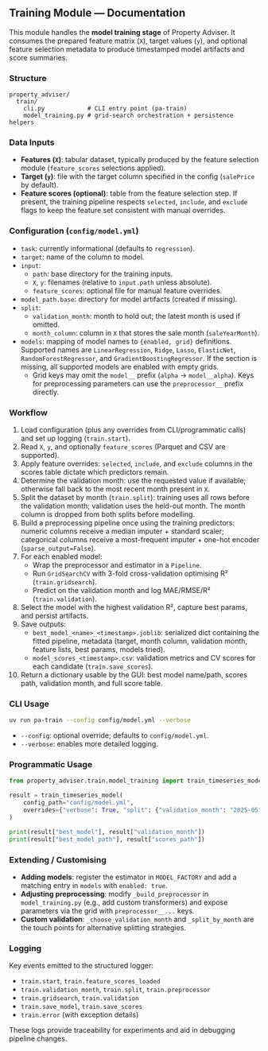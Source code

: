 ## Training Module — Documentation

This module handles the **model training stage** of Property Adviser. It consumes the
prepared feature matrix (`X`), target values (`y`), and optional feature selection
metadata to produce timestamped model artifacts and score summaries.

### Structure
```
property_adviser/
  train/
    cli.py            # CLI entry point (pa-train)
    model_training.py # grid-search orchestration + persistence helpers
```

### Data Inputs
- **Features (`X`)**: tabular dataset, typically produced by the feature selection
  module (`feature_scores` selections applied).
- **Target (`y`)**: file with the target column specified in the config (`salePrice`
  by default).
- **Feature scores (optional)**: table from the feature selection step. If present,
  the training pipeline respects `selected`, `include`, and `exclude` flags to
  keep the feature set consistent with manual overrides.

### Configuration (`config/model.yml`)
- `task`: currently informational (defaults to `regression`).
- `target`: name of the column to model.
- `input`:
  - `path`: base directory for the training inputs.
  - `X`, `y`: filenames (relative to `input.path` unless absolute).
  - `feature_scores`: optional file for manual feature overrides.
- `model_path.base`: directory for model artifacts (created if missing).
- `split`:
  - `validation_month`: month to hold out; the latest month is used if omitted.
  - `month_column`: column in `X` that stores the sale month (`saleYearMonth`).
- `models`: mapping of model names to `{enabled, grid}` definitions. Supported
  names are `LinearRegression`, `Ridge`, `Lasso`, `ElasticNet`,
  `RandomForestRegressor`, and `GradientBoostingRegressor`. If the section is
  missing, all supported models are enabled with empty grids.
  - Grid keys may omit the `model__` prefix (`alpha` → `model__alpha`). Keys for
    preprocessing parameters can use the `preprocessor__` prefix directly.

### Workflow
1. Load configuration (plus any overrides from CLI/programmatic calls) and set up
   logging (`train.start`).
2. Read `X`, `y`, and optionally `feature_scores` (Parquet and CSV are supported).
3. Apply feature overrides: `selected`, `include`, and `exclude` columns in the
   scores table dictate which predictors remain.
4. Determine the validation month: use the requested value if available; otherwise
   fall back to the most recent month present in `X`.
5. Split the dataset by month (`train.split`): training uses all rows before the
   validation month; validation uses the held-out month. The month column is
   dropped from both splits before modelling.
6. Build a preprocessing pipeline once using the training predictors: numeric
   columns receive a median imputer + standard scaler; categorical columns receive
   a most-frequent imputer + one-hot encoder (`sparse_output=False`).
7. For each enabled model:
   - Wrap the preprocessor and estimator in a `Pipeline`.
   - Run `GridSearchCV` with 3-fold cross-validation optimising R² (`train.gridsearch`).
   - Predict on the validation month and log MAE/RMSE/R² (`train.validation`).
8. Select the model with the highest validation R², capture best params, and
   persist artifacts.
9. Save outputs:
   - `best_model_<name>_<timestamp>.joblib`: serialized dict containing the fitted
     pipeline, metadata (target, month column, validation month, feature lists,
     best params, models tried).
   - `model_scores_<timestamp>.csv`: validation metrics and CV scores for each
     candidate (`train.save_scores`).
10. Return a dictionary usable by the GUI: best model name/path, scores path,
    validation month, and full score table.

### CLI Usage
```bash
uv run pa-train --config config/model.yml --verbose
```
- `--config`: optional override; defaults to `config/model.yml`.
- `--verbose`: enables more detailed logging.

### Programmatic Usage
```python
from property_adviser.train.model_training import train_timeseries_model

result = train_timeseries_model(
    config_path="config/model.yml",
    overrides={"verbose": True, "split": {"validation_month": "2025-05"}}
)

print(result["best_model"], result["validation_month"])
print(result["best_model_path"], result["scores_path"])
```

### Extending / Customising
- **Adding models**: register the estimator in `MODEL_FACTORY` and add a matching
  entry in `models` with `enabled: true`.
- **Adjusting preprocessing**: modify `_build_preprocessor` in
  `model_training.py` (e.g., add custom transformers) and expose parameters via
  the grid with `preprocessor__...` keys.
- **Custom validation**: `_choose_validation_month` and `_split_by_month` are the
  touch points for alternative splitting strategies.

### Logging
Key events emitted to the structured logger:
- `train.start`, `train.feature_scores_loaded`
- `train.validation_month`, `train.split`, `train.preprocessor`
- `train.gridsearch`, `train.validation`
- `train.save_model`, `train.save_scores`
- `train.error` (with exception details)

These logs provide traceability for experiments and aid in debugging pipeline
changes.
